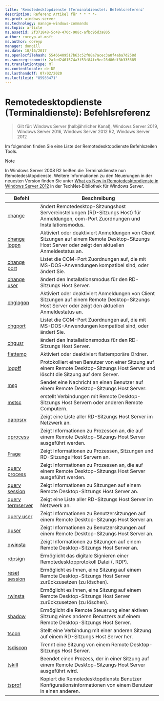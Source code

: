 ```yaml
---
title: 'Remotedesktopdienste (Terminaldienste): Befehlsreferenz'
description: Referenz Artikel für * * * *-
ms.prod: windows-server
ms.technology: manage-windows-commands
ms.topic: article
ms.assetid: 2f371848-5c48-470c-908c-afbc95d3a805
author: coreyp-at-msft
ms.author: coreyp
manager: dongill
ms.date: 10/16/2017
ms.openlocfilehash: 55466409517b63c52f88a7acec3a8f4aba7d258d
ms.sourcegitcommit: 2afed2461574a3f53f84fc9ec28d86df3b335685
ms.translationtype: MT
ms.contentlocale: de-DE
ms.lasthandoff: 07/02/2020
ms.locfileid: "85933471"
---
```

# <a name="remote-desktop-services-terminal-services-command-reference"></a>Remotedesktopdienste (Terminaldienste): Befehlsreferenz

> Gilt für: Windows Server (halbjährlicher Kanal), Windows Server 2019, Windows Server 2016, Windows Server 2012 R2, Windows Server 2012

Im folgenden finden Sie eine Liste der Remotedesktopdienste Befehlszeilen Tools.
> [!NOTE]
> In Windows Server 2008 R2 heißen die Terminaldienste nun Remotedesktopdienste. Weitere Informationen zu den Neuerungen in der neuesten Version finden Sie unter [What es New in Remotedesktopdienste in Windows Server 2012](https://technet.microsoft.com/library/hh831527) in der TechNet-Bibliothek für Windows Server.
>
> |                 Befehl                 |                                                      Beschreibung                                                       |
> |-----------------------------------------|------------------------------------------------------------------------------------------------------------------------|
> |           [change](change.md)           | ändert Remotedesktop-Sitzungshost Servereinstellungen (RD-Sitzungs Host) für Anmeldungen, com-Port Zuordnungen und Installationsmodus. |
> |     [change logon](change-logon.md)     |    Aktiviert oder deaktiviert Anmeldungen von Client Sitzungen auf einem Remote Desktop-Sitzungs Host Server oder zeigt den aktuellen Anmeldestatus an.     |
> |      [change port](change-port.md)      |                   Listet die COM-Port Zuordnungen auf, die mit MS-DOS-Anwendungen kompatibel sind, oder ändert Sie.                    |
> |      [change user](change-user.md)      |                                ändert den Installationsmodus für den RD-Sitzungs Host Server.                                |
> |         [chglogon](chglogon.md)         |    Aktiviert oder deaktiviert Anmeldungen von Client Sitzungen auf einem Remote Desktop-Sitzungs Host Server oder zeigt den aktuellen Anmeldestatus an.     |
> |          [chgport](chgport.md)          |                   Listet die COM-Port Zuordnungen auf, die mit MS-DOS-Anwendungen kompatibel sind, oder ändert Sie.                    |
> |           [chgusr](chgusr.md)           |                                ändert den Installationsmodus für den RD-Sitzungs Host Server.                                |
> |         [flattemp](flattemp.md)         |                                      Aktiviert oder deaktiviert flattemporäre Ordner.                                       |
> |           [logoff](logoff.md)           |          Protokolliert einen Benutzer von einer Sitzung auf einem Remote Desktop-Sitzungs Host Server und löscht die Sitzung auf dem Server.          |
> |              [msg](msg.md)              |                                Sendet eine Nachricht an einen Benutzer auf einem Remote Desktop-Sitzungs Host Server.                                 |
> |            [mstsc](mstsc.md)            |                       erstellt Verbindungen mit Remote Desktop-Sitzungs Host Servern oder anderen Remote Computern.                        |
> |          [qappsrv](qappsrv.md)          |                             Zeigt eine Liste aller RD-Sitzungs Host Server im Netzwerk an.                             |
> |         [qprocess](qprocess.md)         |                  Zeigt Informationen zu Prozessen an, die auf einem Remote Desktop-Sitzungs Host Server ausgeführt werden.                   |
> |            [Frage](query.md)            |                      Zeigt Informationen zu Prozessen, Sitzungen und RD-Sitzungs Host Servern an.                      |
> |    [query process](query-process.md)    |                  Zeigt Informationen zu Prozessen an, die auf einem Remote Desktop-Sitzungs Host Server ausgeführt werden.                   |
> |    [query session](query-session.md)    |                           Zeigt Informationen zu Sitzungen auf einem Remote Desktop-Sitzungs Host Server an.                            |
> | [query termserver](query-termserver.md) |                             Zeigt eine Liste aller RD-Sitzungs Host Server im Netzwerk an.                             |
> |       [query user](query-user.md)       |                         Zeigt Informationen zu Benutzersitzungen auf einem Remote Desktop-Sitzungs Host Server an.                         |
> |            [quser](quser.md)            |                         Zeigt Informationen zu Benutzersitzungen auf einem Remote Desktop-Sitzungs Host Server an.                         |
> |          [qwinsta](qwinsta.md)          |                           Zeigt Informationen zu Sitzungen auf einem Remote Desktop-Sitzungs Host Server an.                            |
> |          [rdpsign](rdpsign.md)          |                          Ermöglicht das digitale Signieren einer Remotedesktopprotokoll Datei (. RDP).                          |
> |    [reset session](reset-session.md)    |                         Ermöglicht es Ihnen, eine Sitzung auf einem Remote Desktop-Sitzungs Host Server zurückzusetzen (zu löschen).                          |
> |          [rwinsta](rwinsta.md)          |                         Ermöglicht es Ihnen, eine Sitzung auf einem Remote Desktop-Sitzungs Host Server zurückzusetzen (zu löschen).                          |
> |           [shadow](shadow.md)           |            Ermöglicht die Remote Steuerung einer aktiven Sitzung eines anderen Benutzers auf einem Remote Desktop-Sitzungs Host Server.             |
> |            [tscon](tscon.md)            |                               Stellt eine Verbindung mit einer anderen Sitzung auf einem RD-Sitzungs Host Server her.                                |
> |         [tsdiscon](tsdiscon.md)         |                                 Trennt eine Sitzung von einem Remote Desktop-Sitzungs Host Server.                                  |
> |           [tskill](tskill.md)           |                           Beendet einen Prozess, der in einer Sitzung auf einem Remote Desktop-Sitzungs Host Server ausgeführt wird.                            |
> |           [tsprof](tsprof.md)           |              Kopiert die Remotedesktopdienste Benutzer Konfigurationsinformationen von einem Benutzer in einen anderen.               |
